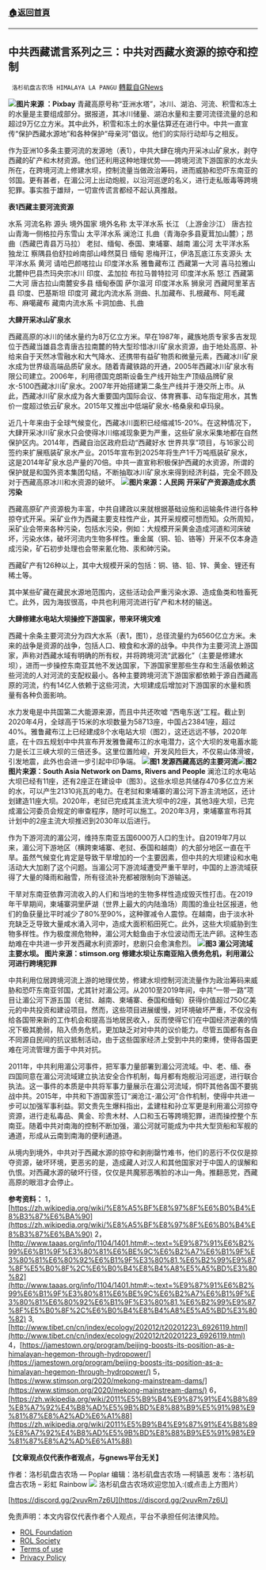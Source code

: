 ###  [:house:返回首頁](https://github.com/ourhimalayas/txt)
---


## 中共西藏谎言系列之三：中共对西藏水资源的掠夺和控制
` 洛杉矶盘古农场 HIMALAYA LA PANGU` [轉載自GNews](https://gnews.org/zh-hans/1823034/)

![](https://assets.gnews.org/wp-content/uploads/2022/01/a96cv-fie8j.jpg)**图片来源 ：Pixbay**
青藏高原号称“亚洲水塔”，冰川、湖泊、河流、积雪和冻土的水量是主要组成部分。据报道，其冰川储量、湖泊水量和主要河流径流量的总和超过9万亿立方米。其中此外，积雪和冻土的水量估算还在进行中。中共一直宣传“保护西藏水源地”和各种保护“母亲河”倡议。他们的实际行动却与之相反。

作为亚洲10多条主要河流的发源地（表1），中共大肆在境内开采冰山矿泉水，剥夺西藏的矿产和木材资源。他们还利用这种地理优势——跨境河流下游国家的水龙头所在，在跨境河流上修建水坝，控制流量当做政治筹码，进而威胁和恐吓东南亚的邻国。更有甚者，在湄公河上出动炮舰，以沿河巡逻的名义，进行走私贩毒等跨境犯罪。事实胜于雄辩，一切宣传谎言都经不起认真推敲。

**表1西藏主要河流资源**

水系 河流名称 源头 境外国家 境外名称
太平洋水系 长江
（上游金沙江） 唐古拉山青海一侧格拉丹东雪山
太平洋水系 澜沧江 扎曲（青海杂多县夏茸加山麓）；昂曲（西藏巴青县万马拉） 老挝、缅甸、泰国、柬埔寨、越南 湄公河
太平洋水系 独龙江 察隅县伯舒拉岭南部山峰然莫日 缅甸 恩梅开江，伊洛瓦底江东支源头
太平洋水系 黄河 请哈巴颜喀拉山
印度洋水系 雅鲁藏布江
西藏第一大河 喜马拉雅山北麓仲巴县杰玛央宗冰川 印度、孟加拉 布拉马普特拉河
印度洋水系 怒江
西藏第二大河 唐古拉山南麓安多县 缅甸泰国 萨尔温河
印度洋水系 狮泉河 西藏阿里革吉县 印度、巴基斯坦 印度河
藏北内流水系 测曲、扎加藏布、扎根藏布、阿毛藏布、麻噶藏布
藏南内流水系 卡洞加曲、扎曲

**大肆开采冰山矿泉水**

西藏高原的冰川的储水量约为8万亿立方米。早在1987年，藏族地质专家多吉发现位于西藏当雄县念青唐古拉南麓的特大型珍惜冰川矿泉水资源，由于地处高原、补给来自于天然冰雪融水和大气降水、还携带有益矿物质和微量元素，西藏冰川矿泉水成为世界级高端品质矿泉水。随着青藏铁路的开通，2005年西藏冰川矿泉水有限公司建立。2006年，利用德国克朗斯设备生产线开始生产顶级品牌矿泉水-5100西藏冰川矿泉水。2007年开始搭建第二条生产线并于港交所上市。从此，西藏冰川矿泉水成为各大重要国内国际会议、体育赛事、动车指定用水，其售价一度超过依云矿泉水。2015年又推出中低端矿泉水-格桑泉和卓玛泉。

近几十年来由于全球气候变化，西藏冰川面积已经缩减15-20%。在这种情况下，大肆开采冰川矿泉水只会使得冰川缩减现象更为严重，这些矿泉水采集地都在自然保护区内。2014年，西藏自治区政府启动“西藏好水 世界共享”项目，与16家公司签约来扩展瓶装矿泉水产业。2015年宣布到2025年将生产1千万吨瓶装矿泉水，这是2014年矿泉水总产量的70倍。中共一直宣称积极保护西藏的水资源，所谓的保护就是和国外资本集团勾结，不断抽取冰川矿泉水来得到经济利益，完全不顾及对于西藏高原冰川和水资源的破坏。
![](https://assets.gnews.org/wp-content/uploads/2022/01/cfv.jpg)**图片来源：人民网**
**开采矿产资源造成水质污染**

西藏高原矿产资源极为丰富，中共自建政以来就根据基础设施和运输条件进行各种掠夺式开采。采矿业作为西藏主要支柱性产业，其开采规模可想而知。众所周知，采矿业会带来各种污染，包括水污染，例如：大规模开采黄金造成河道和河床破坏，污染水体，破坏河流内生物多样性。重金属（铜、铅、铬等）开采不仅本身造成污染，矿石初步处理也会带来氰化物、汞和砷污染。

西藏矿产有126种以上，其中大规模开采的包括：铜、铬、铅、锌、黄金、锂还有稀土等。

其中某些矿藏在藏民水源地范围内，这些活动会严重污染水源、造成鱼类和牲畜死亡。此外，因为海拔很高，中共也利用河流进行矿产和木材的输送。

**大肆修建水电站大坝操控下游国家，带来环境灾难**

西藏十余条主要河流分为四大水系（表1，图1），总径流量约为6560亿立方米。未来的战争是资源的战争，包括人口、粮食和水源的战争。中共作为主要河流上游国家，声称对西藏水域有明确的所有权，并将跨境河流“武器化”（主要是修建水坝），进而一步操控东南亚其他不发达国家，下游国家里那些生存和生活最依赖这些河流的人对河流的支配权最小。各种主要跨境河流下游国家都依赖于源自西藏高原的河流，约有14亿人依赖于这些河流，大坝建成后增加对下游国家的水量和质量有各种负面影响。

水力发电是中共国第二大能源来源，而且中共还吹嘘 “西电东送”工程。截止到2020年4月，全球高于15米的水坝数量为58713座，中国占23841座，超过40%。雅鲁藏布江上已经建成8个水电站大坝（图2），这还远远不够，2020年底，在十四五规划中中共宣布开发雅鲁藏布江的水电潜力，这个大坝的发电蓄水能力是长江三峡大坝的三倍还多。这里位置险峻，开发风险巨大，不仅易山体滑坡，引发地震，此外也会进一步引起中印争端。
![](https://assets.gnews.org/wp-content/uploads/2022/01/cfv.png)**图1 发源西藏高远的主要河流**![](https://assets.gnews.org/wp-content/uploads/2022/01/pic-1-amq6p-x6e25-1.jpg)**图2 图片来源：South Asia Network on Dams, Rivers and People**
澜沧江的水电站大坝已经有11座，还有2座正在建设中（图3）。这些水坝总共储存470多亿立方米的水，可以产生21310兆瓦的电力。在老挝和柬埔寨的湄公河下游主流地区，还计划建造11座大坝。2020年，老挝已完成其主流大坝中的2座，其他3座大坝，已完成湄公河委员会规定的审查程序，随时可以施工。2020年3月，柬埔寨宣布将其计划中的2座主流大坝推迟到2030年以后进行。

作为下游河流的湄公河，维持东南亚五国6000万人口的生计。自2019年7月以来，湄公河下游地区（横跨柬埔寨、老挝、泰国和越南）的大部分地区一直在干旱。虽然气候变化肯定是导致干旱增加的一个主要因素，但中共的大坝建设和水电活动大大加剧了这个问题。当湄公河下游流域遭受严重干旱时，中国的上游流域获得了大量的降雨和融雪，所有径流补充都被限制向下游输送。

干旱对东南亚依靠河流收入的人们和当地的生物多样性造成毁灭性打击。在2019年干旱期间，柬埔寨洞里萨湖（世界上最大的内陆渔场）周围的渔业社区报道，他们的鱼获量比平时减少了80%至90%，这种骤减令人震惊。在越南，由于淡水补充缺乏乏导致大量咸水涌入河中，造成大面积稻田死亡。此外，这些大坝威胁到生物多样性。作为极度濒危物种，湄公河大鲶鱼由于水位波动而无法产卵。这种生态劫难在中共进一步开发西藏水利资源时，悲剧只会愈演愈烈。
![](https://assets.gnews.org/wp-content/uploads/2022/01/pic-2.jpg)**图3 湄公河流域主要水坝。 图片来源：stimson.org**
**修建水坝让东南亚陷入债务危机，利用湄公河进行跨境犯罪**

中共利用位居跨境河流上游的地理优势，修建水坝控制河流流量作为政治筹码来威胁和恐吓东南亚邻国，尤其针对湄公河。从2010至2019年间，中共“一带一路”项目让湄公河下游五国（老挝、越南、柬埔寨、泰国和缅甸）获得价值超过750亿美元的中共投资和建设项目。然而，这些项目进展缓慢，对环境破坏严重，不仅没有给各国带来新的工作机会和提高当地居民收入，反而使得它们在中国经济逆袭的情况下极其脆弱，陷入债务危机，更加缺乏对对中共的议价能力。尽管五国都有各自不同源自民间的抗议抵制活动，由于这些国家经济上受到中共的束缚，使得各国更难在河流管理方面于中共对抗。

2011年，中共利用湄公河事件，把军事力量部署到湄公河流域。中、老、缅、泰四国同意在湄公河流域建立执法安全合作机制，每月都有炮舰沿河巡逻，进行联合执法。这一事件的本质是中共将军事力量展示在湄公河流域，恫吓其他各国不要挑战中共。2015年，中共和下游国家签订“澜沧江-湄公河”合作机制，使得中共进一步可以加强军事利益。郭文贵先生爆料指出，孟建柱和孙立军更是利用湄公河掠夺资源，进行走私毒品、黄金、珍贵木材、人口和玉石等跨境犯罪，进而操控整个东南亚。随着中共对南海的控制不断加强，湄公河就可能成为中共大型货船和军舰的通道，形成从云南到南海的便利通道。

从境内到境外，中共对于西藏水源的掠夺和剥削罄竹难书，他们的恶行不仅仅是掠夺资源，破坏环境，更恶劣的是，造成藏人对汉人和其他国家对于中国人的误解和仇恨。对西藏水源的破坏行径，仅仅是共魔邪恶嘴脸的冰山一角。推翻恶党，西藏高原的眼泪才会停止。

**参考资料：**
1，[https://zh.wikipedia.org/wiki/%E8%A5%BF%E8%97%8F%E6%B0%B4%E8%B3%87%E6%BA%90](https://zh.wikipedia.org/wiki/%E8%A5%BF%E8%97%8F%E6%B0%B4%E8%B3%87%E6%BA%90)
2，[http://www.taaas.org/info/1104/1401.htm#:~:text=%E9%87%91%E6%B2%99%E6%B1%9F%E3%80%81%E6%BE%9C%E6%B2%A7%E6%B1%9F%E3%80%81%E6%80%92%E6%B1%9F%E3%80%81,%E6%B2%99%E9%87%8F%E5%B0%8F%2C%E6%B0%B4%E8%B4%A8%E5%A5%BD%E3%80%82](http://www.taaas.org/info/1104/1401.htm#:~:text=%E9%87%91%E6%B2%99%E6%B1%9F%E3%80%81%E6%BE%9C%E6%B2%A7%E6%B1%9F%E3%80%81%E6%80%92%E6%B1%9F%E3%80%81,%E6%B2%99%E9%87%8F%E5%B0%8F%2C%E6%B0%B4%E8%B4%A8%E5%A5%BD%E3%80%82)
3,[http://www.tibet.cn/cn/index/ecology/202012/t20201223\_6926119.html](http://www.tibet.cn/cn/index/ecology/202012/t20201223_6926119.html)
4，[https://jamestown.org/program/beijing-boosts-its-position-as-a-himalayan-hegemon-through-hydropower/](https://jamestown.org/program/beijing-boosts-its-position-as-a-himalayan-hegemon-through-hydropower/)
5，[https://www.stimson.org/2020/mekong-mainstream-dams/](https://www.stimson.org/2020/mekong-mainstream-dams/)
6，[https://zh.wikipedia.org/wiki/2011%E5%B9%B4%E9%87%91%E4%B8%89%E8%A7%92%E4%B8%AD%E5%9B%BD%E8%88%B9%E5%91%98%E9%81%87%E8%A2%AD%E6%A1%88](https://zh.wikipedia.org/wiki/2011%E5%B9%B4%E9%87%91%E4%B8%89%E8%A7%92%E4%B8%AD%E5%9B%BD%E8%88%B9%E5%91%98%E9%81%87%E8%A2%AD%E6%A1%88)

**【文章观点仅代表作者观点，与gnews平台无关】**

作者：洛杉矶盘古农场 — Poplar
编辑：洛杉矶盘古农场 —柯镇恶
发布：洛杉矶盘古农场 – 彩虹 Rainbow
[![](https://assets.gnews.org/wp-content/uploads/2021/03/WhatsApp-Image-2021-06-26-at-22.05.30.jpeg)](https://discord.gg/2vuvRm7z6U)
洛杉矶盘古农场欢迎您加入:(或点击上方图片）

[https://discord.gg/2vuvRm7z6U](https://discord.gg/2vuvRm7z6U)

 

免责声明：本文内容仅代表作者个人观点，平台不承担任何法律风险。

- [ROL Foundation](https://rolfoundation.org/)
- [ROL Society](https://rolsociety.org/)
- [Terms of use](https://gnews.org/terms-of-use-3/)
- [Privacy Policy](https://gnews.org/privacy-policy/)
